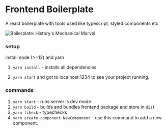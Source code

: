 # Frontend Boilerplate
A react boilerplate with tools used like typescript, styled components etc

![Boilerplate: History's Mechanical Marvel](https://external-content.duckduckgo.com/iu/?u=http%3A%2F%2Ftimetunnel.bigredhair.com%2Fboilerplate%2FBP-comic.jpg&f=1&nofb=1)

### setup

install node (>=12) and yarn 

1. `yarn install` - installs all dependencies

2. `yarn start` and got to localhost:1234 to see your project running.


### commands

1. `yarn start` - runs server is dev mode
2. `yarn build` - builds and bundles frontend package and store in `dist`
3. `yarn tcheck` - typechecks
4. `yarn create-component NewComponent` - use this command to add a new component.

